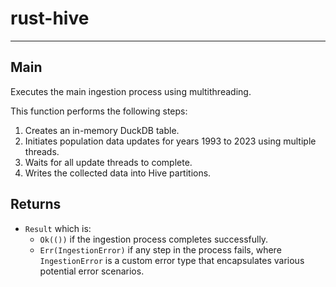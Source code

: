 # rust-hive
--------------------------------

## Main
Executes the main ingestion process using multithreading.

This function performs the following steps:
1. Creates an in-memory DuckDB table.
2. Initiates population data updates for years 1993 to 2023 using multiple threads.
3. Waits for all update threads to complete.
4. Writes the collected data into Hive partitions.

## Returns

* `Result` which is:
    * `Ok(())` if the ingestion process completes successfully.
    * `Err(IngestionError)` if any step in the process fails, where `IngestionError`
    is a custom error type that encapsulates various potential error scenarios.